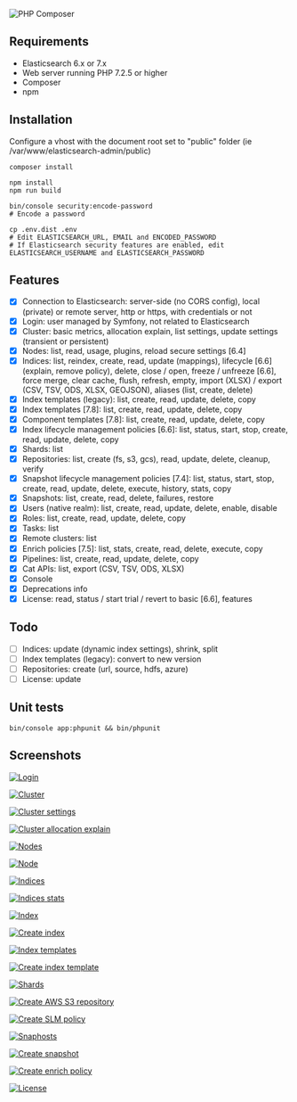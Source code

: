 ![PHP Composer](https://github.com/stephanediondev/elasticsearch-admin/workflows/PHP%20Composer/badge.svg)

## Requirements

- Elasticsearch 6.x or 7.x
- Web server running PHP 7.2.5 or higher
- Composer
- npm

## Installation

Configure a vhost with the document root set to "public" folder (ie /var/www/elasticsearch-admin/public)

```
composer install

npm install
npm run build

bin/console security:encode-password
# Encode a password

cp .env.dist .env
# Edit ELASTICSEARCH_URL, EMAIL and ENCODED_PASSWORD
# If Elasticsearch security features are enabled, edit ELASTICSEARCH_USERNAME and ELASTICSEARCH_PASSWORD
```

## Features

- [x] Connection to Elasticsearch: server-side (no CORS config), local (private) or remote server, http or https, with credentials or not
- [x] Login: user managed by Symfony, not related to Elasticsearch
- [x] Cluster: basic metrics, allocation explain, list settings, update settings (transient or persistent)
- [x] Nodes: list, read, usage, plugins, reload secure settings [6.4]
- [x] Indices: list, reindex, create, read, update (mappings), lifecycle [6.6] (explain, remove policy), delete, close / open, freeze / unfreeze [6.6], force merge, clear cache, flush, refresh, empty, import (XLSX) / export (CSV, TSV, ODS, XLSX, GEOJSON), aliases (list, create, delete)
- [x] Index templates (legacy): list, create, read, update, delete, copy
- [x] Index templates [7.8]: list, create, read, update, delete, copy
- [x] Component templates [7.8]: list, create, read, update, delete, copy
- [x] Index lifecycle management policies [6.6]: list, status, start, stop, create, read, update, delete, copy
- [x] Shards: list
- [x] Repositories: list, create (fs, s3, gcs), read, update, delete, cleanup, verify
- [x] Snapshot lifecycle management policies [7.4]: list, status, start, stop, create, read, update, delete, execute, history, stats, copy
- [x] Snapshots: list, create, read, delete, failures, restore
- [x] Users (native realm): list, create, read, update, delete, enable, disable
- [x] Roles: list, create, read, update, delete, copy
- [x] Tasks: list
- [x] Remote clusters: list
- [x] Enrich policies [7.5]: list, stats, create, read, delete, execute, copy
- [x] Pipelines: list, create, read, update, delete, copy
- [x] Cat APIs: list, export (CSV, TSV, ODS, XLSX)
- [x] Console
- [x] Deprecations info
- [x] License: read, status / start trial / revert to basic [6.6], features

## Todo

- [ ] Indices: update (dynamic index settings), shrink, split
- [ ] Index templates (legacy): convert to new version
- [ ] Repositories: create (url, source, hdfs, azure)
- [ ] License: update

## Unit tests

```
bin/console app:phpunit && bin/phpunit
```

## Screenshots

[![Login](assets/images/resized-login.png)](assets/images/original-login.png)

[![Cluster](assets/images/resized-cluster.png)](assets/images/original-cluster.png)

[![Cluster settings](assets/images/resized-cluster-settings.png)](assets/images/original-cluster-settings.png)

[![Cluster allocation explain](assets/images/resized-cluster-allocation-explain.png)](assets/images/original-cluster-allocation-explain.png)

[![Nodes](assets/images/resized-nodes.png)](assets/images/original-nodes.png)

[![Node](assets/images/resized-node.png)](assets/images/original-node.png)

[![Indices](assets/images/resized-indices.png)](assets/images/original-indices.png)

[![Indices stats](assets/images/resized-indices-stats.png)](assets/images/original-indices-stats.png)

[![Index](assets/images/resized-index.png)](assets/images/original-index.png)

[![Create index](assets/images/resized-index-create.png)](assets/images/original-index-create.png)

[![Index templates](assets/images/resized-index-templates.png)](assets/images/original-index-templates.png)

[![Create index template](assets/images/resized-index-template-create.png)](assets/images/original-index-template-create.png)

[![Shards](assets/images/resized-shards.png)](assets/images/original-shards.png)

[![Create AWS S3 repository](assets/images/resized-repository-create-s3.png)](assets/images/original-repository-create-s3.png)

[![Create SLM policy](assets/images/resized-slm-policy-create.png)](assets/images/original-slm-policy-create.png)

[![Snaphosts](assets/images/resized-snapshots.png)](assets/images/original-snapshots.png)

[![Create snapshot](assets/images/resized-snapshot-create.png)](assets/images/original-snapshot-create.png)

[![Create enrich policy](assets/images/resized-enrich-create.png)](assets/images/original-enrich-create.png)

[![License](assets/images/resized-license.png)](assets/images/original-license.png)

